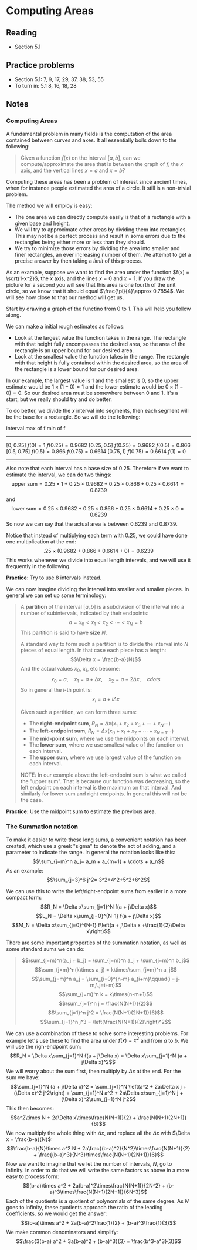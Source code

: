 # Computing Areas

## Reading

- Section 5.1

## Practice problems

- Section 5.1: 7, 9, 17, 29, 37, 38, 53, 55
- To turn in: 5.1 8, 16, 18, 28

## Notes

### Computing Areas

A fundamental problem in many fields is the computation of the area contained between curves and axes. It all essentially boils down to the following:

> Given a function $f(x)$ on the interval $[a, b]$, can we compute/approximate the area that is between the graph of $f$, the $x$ axis, and the vertical lines $x=a$ and $x=b$?

Computing these areas has been a problem of interest since ancient times, when for instance people estimated the area of a circle. It still is a non-trivial problem.

The method we will employ is easy:

- The one area we can directly compute easily is that of a rectangle with a given base and height.
- We will try to approximate other areas by dividing them into rectangles. This may not be a perfect process and result in some errors due to the rectangles being either more or less than they should.
- We try to minimize those errors by dividing the area into smaller and finer rectangles, an ever increasing number of them. We attempt to get a precise answer by then taking a *limit* of this process.

As an example, suppose we want to find the area under the function $f(x) = \sqrt{1-x^2}$, the $x$ axis, and the lines $x=0$ and $x=1$. If you draw the picture for a second you will see that this area is one fourth of the unit circle, so we know that it should equal $\frac{\pi}{4}\approx 0.7854$. We will see how close to that our method will get us.

Start by drawing a graph of the functino from $0$ to $1$. This will help you follow along.

We can make a initial rough estimates as follows:

- Look at the largest value the function takes in the range. The rectangle with that height fully encompasses the desired area, so the area of the rectangle is an upper bound for our desired area.
- Look at the smallest value the function takes in the range. The rectangle with that height is fully contained within the desired area, so the area of the rectangle is a lower bound for our desired area.

In our example, the largest value is $1$ and the smallest is $0$, so the upper estimate would be $1\times(1-0) = 1$ and the lower estimate would be $0\times (1-0) = 0$. So our desired area must be somewhere between $0$ and $1$. It's a start, but we really should try and do better.

To do better, we divide the $x$ interval into segments, then each segment will be the base for a rectangle. So we will do the following:

interval        max of f             min of f
--------------  -------------------  ----------------------
$[0, 0.25]$     $f(0) = 1$           $f(0.25) = 0.9682$
$[0.25, 0.5]$   $f(0.25) = 0.9682$   $f(0.5) = 0.866$
$[0.5, 0.75]$   $f(0.5) = 0.866$     $f(0.75) = 0.6614$
$[0.75, 1]$     $f(0.75) = 0.6614$   $f(1) = 0$
--------------  -------------------  ----------------------

Also note that each interval has a base size of $0.25$. Therefore if we want to estimate the interval, we can do two things:
$$\textrm{upper sum}=0.25\times 1 + 0.25\times 0.9682 + 0.25 \times 0.866 + 0.25 \times 0.6614 = 0.8739$$
and
$$\textrm{lower sum}=0.25\times 0.9682 + 0.25 \times 0.866 + 0.25 \times 0.6614 + 0.25\times 0 =0.6239$$
So now we can say that the actual area is between $0.6239$ and $0.8739$.

Notice that instead of multiplying each term with $0.25$, we could have done one multiplication at the end:
$$.25\times \left(0.9682 + 0.866 + 0.6614 + 0\right) = 0.6239$$
This works whenever we divide into equal length intervals, and we will use it frequently in the following.

**Practice:** Try to use $8$ intervals instead.

We can now imagine dividing the interval into smaller and smaller pieces. In general we can set up some terminology:

> A **partition** of the interval $[a, b]$ is a subdivision of the interval into a number of subintervals, indicated by their endpoints:
> $$a = x_0 < x_1 < x_2 < \cdots < x_N = b$$
> This partition is said to have **size** $N$.
>
> A standard way to form such a partition is to divide the interval into $N$ pieces of equal length. In that case each piece has a length:
> $$\Delta x = \frac{b-a}{N}$$
> And the actual values $x_0$, $x_1$, etc become:
> $$x_0 = a,\quad x_1 = a +\Delta x,\quad x_2=a+2\Delta x,\quad cdots$$
> So in general the $i$-th point is:
> $$x_i = a + i\Delta x$$
>
> Given such a partition, we can form three sums:
>
> - The **right-endpoint sum**, $R_N=\Delta x\left(x_1 + x_2 + x_3+\cdots+x_N\cdots\right)$
> - The **left-endpoint sum**, $R_N=\Delta x\left(x_0 + x_1 + x_2+\cdots+x_{N-1}\cdots\right)$
> - The **mid-point sum**, where we use the midpoints on each interval.
> - The **lower sum**, where we use smallest value of the function on each interval.
> - The **upper sum**, where we use largest value of the function on each interval.
>
> NOTE: In our example above the left-endpoint sum is what we called the "upper sum". That is because our function was decreasing, so the left endpoint on each interval is the maximum on that interval. And similarly for lower sum and right endpoints. In general this will not be the case.

**Practice:** Use the midpoint sum to estimate the previous area.

### The Summation notation

To make it easier to write these long sums, a convenient notation has been created, which use a greek "sigma" to denote the act of adding, and a parameter to indicate the range. In general the notation looks like this:
$$\sum_{j=m}^n a_j= a_m + a_{m+1} + \cdots + a_n$$
As an example:
$$\sum_{j=3}^6 j^2= 3^2+4^2+5^2+6^2$$

We can use this to write the left/right-endpoint sums from earlier in a more compact form:
$$R_N = \Delta x\sum_{j=1}^N f(a + j\Delta x)$$
$$L_N = \Delta x\sum_{j=0}^{N-1} f(a + j\Delta x)$$
$$M_N = \Delta x\sum_{j=0}^{N-1} f\left(a + j\Delta x +\frac{1}{2}\Delta x\right)$$

There are some important properties of the summation notation, as well as some standard sums we can do:

> $$\sum_{j=m}^n(a_j + b_j) = \sum_{j=m}^n a_j + \sum_{j=m}^n b_j$$
> $$\sum_{j=m}^n(k\times a_j) = k\times\sum_{j=m}^n a_j$$
> $$\sum_{j=m}^n a_j = \sum_{i=0}^{n-m} a_{i+m}\qquad(i = j-m,\,j=i+m)$$
> $$\sum_{j=m}^n k = k\times(n-m+1)$$
> $$\sum_{j=1}^n j = \frac{N(N+1)}{2}$$
> $$\sum_{j=1}^n j^2 = \frac{N(N+1)(2N+1)}{6}$$
> $$\sum_{j=1}^n j^3 = \left(\frac{N(N+1)}{2}\right)^2$$

We can use a combination of these to solve some interesting problems. For example let's use these to find the area under $f(x) = x^2$ and from $a$ to $b$. We will use the righ-endpoint sum:
$$R_N = \Delta x\sum_{j=1}^N f(a + j\Delta x) = \Delta x\sum_{j=1}^N (a + j\Delta x)^2$$
We will worry about the sum first, then multiply by $\Delta x$ at the end. For the sum we have:
$$\sum_{j=1}^N (a + j\Delta x)^2 = \sum_{j=1}^N \left(a^2 + 2a\Delta x j + (\Delta x)^2 j^2\right) = \sum_{j=1}^N a^2 + 2a\Delta x\sum_{j=1}^N j + (\Delta x)^2\sum_{j=1}^N j^2$$
This then becomes:
$$a^2\times N + 2a\Delta x\times\frac{N(N+1)}{2} + \frac{N(N+1)(2N+1)}{6}$$
We now multiply the whole thing with $\Delta x$, and replace all the $\Delta x$ with $\Delta x = \frac{b-a}{N}$:
$$\frac{b-a}{N}\times a^2 N + 2a\frac{(b-a)^2}{N^2}\times\frac{N(N+1)}{2} + \frac{(b-a)^3}{N^3}\times\frac{N(N+1)(2N+1)}{6}$$
Now we want to imagine that we let the number of intervals, $N$, go to infinity. In order to do that we will write the same factors as above in a more easy to process form:
$$(b-a)\times a^2 + 2a(b-a)^2\times\frac{N(N+1)}{2N^2} + (b-a)^3\times\frac{N(N+1)(2N+1)}{6N^3}$$
Each of the quotients is a quotient of polynomials of the same degree. As $N$ goes to infinity, these quotients approach the ratio of the leading coefficients. so we would get the answer:
$$(b-a)\times a^2 + 2a(b-a)^2\frac{1}{2} + (b-a)^3\frac{1}{3}$$
We make common denominators and simplify:
$$\frac{3(b-a) a^2 + 3a(b-a)^2 + (b-a)^3}{3} = \frac{b^3-a^3}{3}$$
